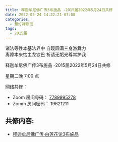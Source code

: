 ```yaml
---
title: 释迦牟尼佛广传3布施品 -2015届2022年5月24日共修
date: 2022-05-24 14:22:21-07:00
categories:
  - 慧灯禅修班
tags:
  - 2015届
---
```



诸法等性本基法界中 自现圆满三身游舞力  
离障本来怙主龙钦巴 祈请无垢光尊常护我

释迦牟尼佛广传3布施品 -2015届2022年5月24日共修

星期二晚 7:00 点

网络共修：

- Zoom 房间号码： [7789995278](https://us02web.zoom.us/j/7789995278?pwd=VjZmbWJFY2k2K0E5RVB2cTNIQmhqUT09)
- Zomm 房间密码： 19621211

## 共修内容:

- [释迦牟尼佛广传·白莲花论3布施品 ](https://bj.cxb123.cc/ref/blhl/03/#p259)